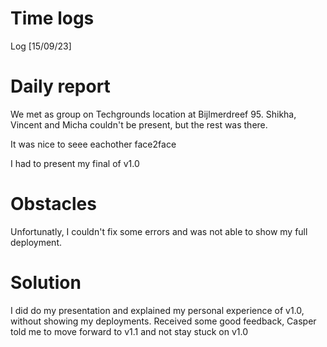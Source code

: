 # Time logs

Log [15/09/23]

# Daily report

We met as group on Techgrounds location at Bijlmerdreef 95.
Shikha, Vincent and Micha couldn't be present, but the rest was there.

It was nice to seee eachother face2face

I had to present my final of v1.0

# Obstacles

Unfortunatly, I couldn't fix some errors and was not able to show my full deployment.

# Solution

I did do my presentation and explained my personal experience of v1.0, without showing my deployments.
Received some good feedback, Casper told me to move forward to v1.1 and not stay stuck on v1.0









